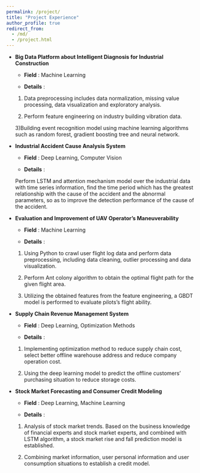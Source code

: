 ```yaml
---
permalink: /project/
title: "Project Experience"
author_profile: true
redirect_from: 
  - /md/
  - /project.html
---
```


* **Big Data Platform about Intelligent Diagnosis for Industrial Construction**  
  * **Field** : Machine Learning

  * **Details** : 
  
  
  1) Data preprocessing includes data normalization, missing value processing, data visualization and exploratory
analysis.

 
  2) Perform feature engineering on industry building vibration data. 
  
  
  3)Building event recognition model using machine learning algorithms such as random forest, gradient boosting tree and neural network.

* **Industrial Accident Cause Analysis System**  
  * **Field** : Deep Learning, Computer Vision

  * **Details** : 
  
  
  Perform LSTM and attention mechanism model over the industrial data with time series information, find the time period which has the greatest 
  relationship with the cause of the accident and the abnormal parameters, so as to improve the detection performance of the cause of the accident.

* **Evaluation and Improvement of UAV Operator’s Maneuverability**  
  * **Field** : Machine Learning

  * **Details** : 
  
  
  1) Using Python to crawl user flight log data and perform data preprocessing, including data cleaning, outlier
processing and data visualization. 


  2) Perform Ant colony algorithm to obtain the optimal flight path for the given flight area. 


  3) Utilizing the obtained features 
from the feature engineering, a GBDT model is performed to evaluate pilots’s flight ability.

* **Supply Chain Revenue Management System**  
  * **Field** : Deep Learning, Optimization Methods

  * **Details** : 
  
  
  1) Implementing optimization method to reduce supply chain cost, select better offline warehouse address and
reduce company operation cost. 

  2) Using the deep learning model to predict the offline customers’ purchasing situation to reduce storage costs.

* **Stock Market Forecasting and Consumer Credit Modeling**  
  * **Field** : Deep Learning, Machine Learning

  * **Details** : 
  
  1) Analysis of stock market trends. Based on the business knowledge of financial experts and stock market experts,
and combined with LSTM algorithm, a stock market rise and fall prediction model is established. 

  
  2) Combining market information, user personal information and user consumption situations to establish a credit
model.
